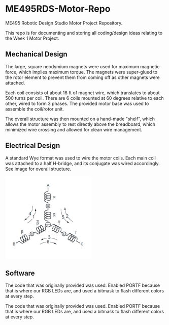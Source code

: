# ME495RDS-Motor-Repo
ME495 Robotic Design Studio Motor Project Repository.

This repo is for documenting and storing all coding/design ideas relating to the Week 1 Motor Project.

## Mechanical Design

The large, square neodymium magnets were used for maximum magnetic force, which implies maximum torque. The magnets were super-glued to the rotor element to prevent them from coming off as other magnets were attached.

Each coil consists  of about 18 ft of magnet wire, which translates to about 500 turns per coil. There are 6 coils mounted at 60 degrees relative to each other, wired to form 3 phases. The provided motor base was used to assemble the coil/rotor unit.

The overall structure was then mounted on a hand-made "shelf", which allows the motor assembly to rest directly above the breadboard, which minimized wire crossing and allowed for clean wire management.

## Electrical Design

A standard Wye format was used to wire the motor coils. Each main coil was attached to a half H-bridge, and its conjugate was wired accordingly. See image for overall structure.

![Wye format motor coils](https://github.com/chrisxmiller/ME495RDS-Motor-Repo/blob/master/wye_design)

## Software
The code that was originally provided was used. Enabled PORTF because that is where our RGB LEDs are, and used a bitmask to flash different colors at every step.

The code that was originally provided was used. Enabled PORTF because that is where our RGB LEDs are, and used a bitmask to flash different colors at every step.
